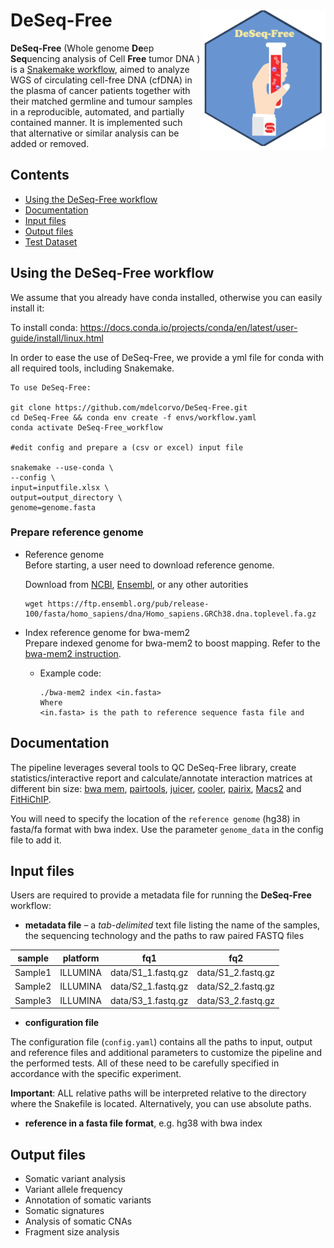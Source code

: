 # DeSeq-Free <img src="img/DeSeq-Free_logo.png" width="200" align="right" />

**DeSeq-Free** (Whole genome **De**ep **Seq**uencing analysis of Cell **Free** tumor DNA ) is a [Snakemake workflow](https://snakemake.readthedocs.io/en/stable/index.html), 
aimed to analyze WGS of circulating cell-free DNA (cfDNA) in the plasma of cancer patients together with their matched germline and tumour samples in a reproducible, automated, and partially contained manner. 
It is implemented such that alternative or similar analysis can be added or removed. 


## Contents

- [Using the DeSeq-Free workflow](#using-the-deseq-free-workflow)
- [Documentation](#documentation)
- [Input files](#input-files)
- [Output files](#output-files)
- [Test Dataset](#test-dataset)
 

## Using the DeSeq-Free workflow

We assume that you already have conda installed, otherwise you can easily install it:

To install conda: https://docs.conda.io/projects/conda/en/latest/user-guide/install/linux.html

In order to ease the use of DeSeq-Free, we provide a yml file for conda with all required tools, including Snakemake. 
```
To use DeSeq-Free:

git clone https://github.com/mdelcorvo/DeSeq-Free.git
cd DeSeq-Free && conda env create -f envs/workflow.yaml
conda activate DeSeq-Free_workflow

#edit config and prepare a (csv or excel) input file

snakemake --use-conda \
--config \
input=inputfile.xlsx \
output=output_directory \
genome=genome.fasta
```

### Prepare reference genome
  - Reference genome<br />
    Before starting, a user need to download reference genome. 

    Download from [NCBI](https://www.ncbi.nlm.nih.gov/genome/guide/human/), [Ensembl](https://ftp.ensembl.org/pub/current_fasta/homo_sapiens/dna/), or any other autorities
    ```
    wget https://ftp.ensembl.org/pub/release-100/fasta/homo_sapiens/dna/Homo_sapiens.GRCh38.dna.toplevel.fa.gz
    ```
    
- Index reference genome for bwa-mem2<br />
    Prepare indexed genome for bwa-mem2 to boost mapping.  Refer to the [bwa-mem2 instruction](https://github.com/bwa-mem2/bwa-mem2).<br />
    - Example code:
      ```
      ./bwa-mem2 index <in.fasta>
      Where 
      <in.fasta> is the path to reference sequence fasta file and 
      ```
      

## Documentation

The pipeline leverages several tools to QC DeSeq-Free library, create statistics/interactive report and calculate/annotate interaction matrices at different bin size: 
[bwa mem](https://bio-bwa.sourceforge.net/bwa.shtml), [pairtools](https://pairtools.readthedocs.io/en/latest/index.html), [juicer](https://github.com/aidenlab/juicer), [cooler](https://cooler.readthedocs.io/en/latest/index.html),
[pairix](https://github.com/4dn-dcic/pairix), [Macs2](https://hbctraining.github.io/Intro-to-ChIPseq/lessons/05_peak_calling_macs.html) and [FitHiChIP](https://ay-lab.github.io/FitHiChIP/html/index.html).

You will need to specify the location of the `reference genome` (hg38) in fasta/fa format with bwa index.
Use the parameter `genome_data` in the config file to add it.

## Input files

Users are required to provide a metadata file for running the **DeSeq-Free** workflow:

- **metadata file**  – a _tab-delimited_  text  file  listing  the  name  of  the  samples,  the  sequencing  technology  and  the paths to raw paired FASTQ files

| sample        | platform      |fq1     |fq2    |
| ------------- |:-------------:| :-----:|:-----:|
| Sample1       | ILLUMINA      | data/S1_1.fastq.gz |data/S1_2.fastq.gz |
| Sample2       | ILLUMINA      | data/S2_1.fastq.gz |data/S2_2.fastq.gz |
| Sample3       | ILLUMINA      | data/S3_1.fastq.gz |data/S3_2.fastq.gz |

- **configuration file**

The configuration file (`config.yaml`) contains all the paths to input, output and reference files and additional parameters to customize the pipeline and the performed tests. All of these need to be carefully specified in accordance with the specific experiment.

**Important**: ALL relative paths will be interpreted relative to the directory where the Snakefile is located. Alternatively, you can use absolute paths.

- **reference in a fasta file format**, e.g. hg38 with bwa index

## Output files

- Somatic variant analysis
- Variant allele frequency
- Annotation of somatic variants
- Somatic signatures
- Analysis of somatic CNAs
- Fragment size analysis


```
